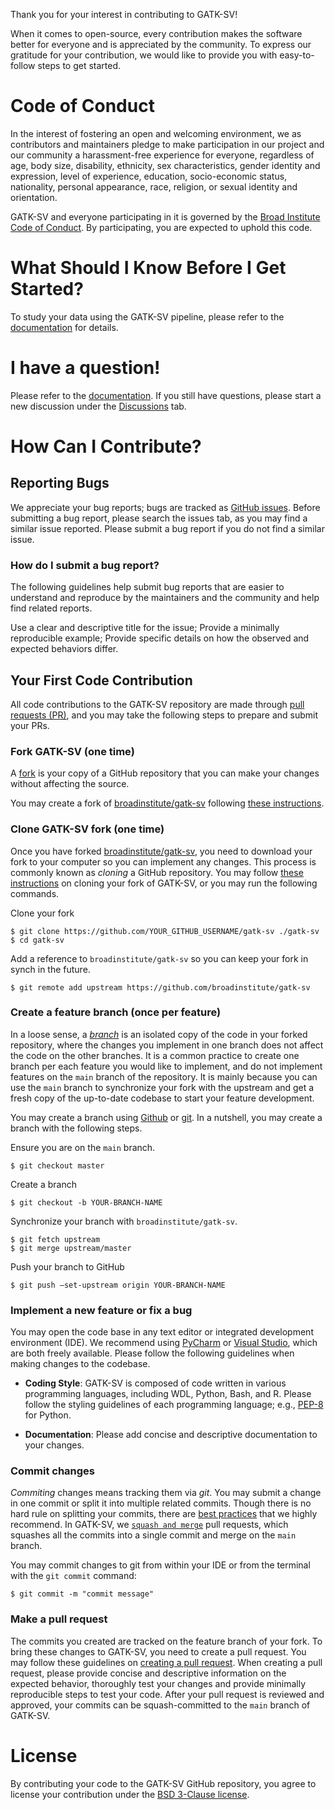 Thank you for your interest in contributing to GATK-SV!

When it comes to open-source, every contribution makes the 
software better for everyone and is appreciated by the 
community. To express our gratitude for your contribution, 
we would like to provide you with easy-to-follow steps to get started.

# Code of Conduct

In the interest of fostering an open and welcoming environment, we as 
contributors and maintainers pledge to make participation in our 
project and our community a harassment-free experience for everyone, 
regardless of age, body size, disability, ethnicity, sex characteristics, 
gender identity and expression, level of experience, education, 
socio-economic status, nationality, personal appearance, race, religion, 
or sexual identity and orientation. 

GATK-SV and everyone participating in it is governed by the 
[Broad Institute Code of Conduct](https://github.com/broadinstitute/.github/blob/develop/CODE_OF_CONDUCT.md).
By participating, you are expected to uphold this code.


# What Should I Know Before I Get Started?


To study your data using the GATK-SV pipeline, please 
refer to the [documentation](README.md) for details.

# I have a question! 

Please refer to the [documentation](README.md).
If you still have questions, please start a new discussion under the 
[Discussions](https://github.com/broadinstitute/gatk-sv/discussions) tab. 


# How Can I Contribute?

## Reporting Bugs

We appreciate your bug reports; bugs are tracked as 
[GitHub issues](https://github.com/broadinstitute/gatk-sv/issues). 
Before submitting a bug report, please search the issues tab, 
as you may find a similar issue reported. Please submit a 
bug report if you do not find a similar issue.

### How do I submit a bug report?

The following guidelines help submit bug reports that are 
easier to understand and reproduce by the maintainers and 
the community and help find related reports.

Use a clear and descriptive title for the issue;
Provide a minimally reproducible example;
Provide specific details on how the observed and expected behaviors differ.


## Your First Code Contribution

All code contributions to the GATK-SV repository are made through 
[pull requests (PR)](https://docs.github.com/en/pull-requests/collaborating-with-pull-requests/proposing-changes-to-your-work-with-pull-requests/about-pull-requests), 
and you may take the following steps to prepare and submit your PRs.

### Fork GATK-SV (one time)
A [fork](https://docs.github.com/en/pull-requests/collaborating-with-pull-requests/working-with-forks/about-forks) 
is your copy of a GitHub repository that you can make your changes 
without affecting the source.

You may create a fork of [broadinstitute/gatk-sv](https://github.com/broadinstitute/gatk-sv) 
following [these instructions](https://docs.github.com/en/get-started/quickstart/fork-a-repo#forking-a-repository).

### Clone GATK-SV fork (one time)

Once you have forked [broadinstitute/gatk-sv](https://github.com/broadinstitute/gatk-sv), 
you need to download your fork to your computer so you can implement any changes. 
This process is commonly known as _cloning_ a GitHub repository. You may follow 
[these instructions](https://docs.github.com/en/get-started/quickstart/fork-a-repo#cloning-your-forked-repository) 
on cloning your fork of GATK-SV, or you may run the following commands.

Clone your fork
```shell
$ git clone https://github.com/YOUR_GITHUB_USERNAME/gatk-sv ./gatk-sv
$ cd gatk-sv
```

Add a reference to `broadinstitute/gatk-sv` so you can keep your fork in synch in the future.

```shell
$ git remote add upstream https://github.com/broadinstitute/gatk-sv
```

### Create a feature branch (once per feature)

In a loose sense, a [_branch_](https://docs.github.com/en/pull-requests/collaborating-with-pull-requests/proposing-changes-to-your-work-with-pull-requests/about-branches) 
is an isolated copy of the code in your forked repository, where the changes 
you implement in one branch does not affect the code on the other branches. 
It is a common practice to create one branch per each feature you would like 
to implement, and do not implement features on the `main` branch of the repository. 
It is mainly because you can use the `main` branch to synchronize your fork with 
the upstream and get a fresh copy of the up-to-date codebase to start your feature development. 

You may create a branch using [Github](https://docs.github.com/en/pull-requests/collaborating-with-pull-requests/proposing-changes-to-your-work-with-pull-requests/creating-and-deleting-branches-within-your-repository) 
or [git](https://git-scm.com/book/en/v2/Git-Branching-Basic-Branching-and-Merging). 
In a nutshell, you may create a branch with the following steps.

Ensure you are on the `main` branch.  
```shell
$ git checkout master
```

Create a branch
```shell
$ git checkout -b YOUR-BRANCH-NAME
```
Synchronize your branch with `broadinstitute/gatk-sv`. 
```shell
$ git fetch upstream
$ git merge upstream/master
```

Push your branch to GitHub
```shell
$ git push –set-upstream origin YOUR-BRANCH-NAME
```
### Implement a new feature or fix a bug

You may open the code base in any text editor or integrated development environment (IDE). 
We recommend using [PyCharm](https://www.jetbrains.com/pycharm/) or 
[Visual Studio](https://visualstudio.microsoft.com/vs/community/), 
which are both freely available. Please follow the following guidelines 
when making changes to the codebase.

- **Coding Style**: GATK-SV is composed of code written in various programming languages, 
including WDL, Python, Bash, and R. Please follow the styling guidelines of each programming 
language; e.g., [PEP-8](https://peps.python.org/pep-0008/) for Python.

- **Documentation**: Please add concise and descriptive documentation to your changes.



### Commit changes
_Commiting_ changes means tracking them via _git_. You may submit a change in 
one commit or split it into multiple related commits. Though there is no hard 
rule on splitting your commits, there are 
[best practices](https://github.blog/2022-06-30-write-better-commits-build-better-projects/) 
that we highly recommend. In GATK-SV, we 
[`squash and merge`](https://docs.github.com/en/pull-requests/collaborating-with-pull-requests/incorporating-changes-from-a-pull-request/about-pull-request-merges#squash-and-merge-your-commits) 
pull requests, which squashes all the commits into a single commit and 
merge on the `main` branch.

You may commit changes to git from within your IDE or from the terminal with the `git commit` command:

```shell
$ git commit -m "commit message"
```

### Make a pull request

The commits you created are tracked on the feature branch of your fork. 
To bring these changes to GATK-SV, you need to create a pull request. 
You may follow these guidelines on 
[creating a pull request](https://docs.github.com/en/pull-requests/collaborating-with-pull-requests/proposing-changes-to-your-work-with-pull-requests/creating-a-pull-request?tool=webui&platform=windows). 
When creating a pull request, please provide concise and descriptive 
information on the expected behavior, thoroughly test your changes and 
provide minimally reproducible steps to test your code. After your pull 
request is reviewed and approved, your commits can be squash-committed 
to the `main` branch of GATK-SV.


# License
By contributing your code to the GATK-SV GitHub repository, you agree 
to license your contribution under the [BSD 3-Clause license](LICENSE.TXT).
